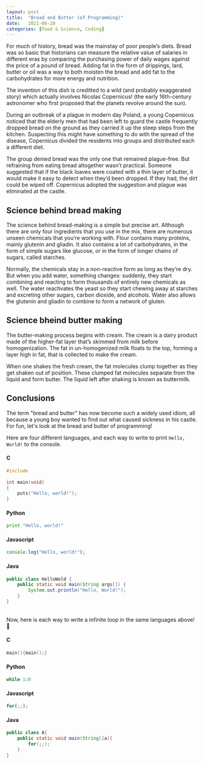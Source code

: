 ```yaml
---
layout: post
title:  "Bread and Butter (of Programming)"
date:   2021-06-28
categories: [Food & Science, Coding]
---
```

For much of history, bread was the mainstay of poor people’s diets. Bread was so basic that historians can measure the relative value of salaries in different eras by comparing the purchasing power of daily wages against the price of a pound of bread. Adding fat in the form of drippings, lard, butter or oil was a way to both moisten the bread and add fat to the carbohydrates for more energy and nutrition.

The invention of this dish is creditted to a wild (and probably exaggerated story) which actually involves Nicolas Copernicus! (the early 16th-century astronomer who first proposed that the planets revolve around the sun).

During an outbreak of a plague in modern day Poland, a young Copernicus  noticed that the elderly men that had been left to guard the castle frequently dropped bread on the ground as they carried it up the steep steps from the kitchen. Suspecting this might have something to do with the spread of the disease, Copernicus divided the residents into groups and distributed each a different diet.

The group denied bread was the only one that remained plague-free. But refraining from eating bread altogether wasn’t practical. Someone suggested that if the black loaves were coated with a thin layer of butter, it would make it easy to detect when they’d been dropped.  If they had, the dirt could be wiped off. Copernicus adopted the suggestion and plague was eliminated at the castle.

## Science behind bread making

The science behind bread-making is a simple but precise art. Although there are only four ingredients that you use in the mix, there are numerous unseen chemicals that you’re working with. Flour contains many proteins, mainly glutenin and gliadin. It also contains a lot of carbohydrates, in the form of simple sugars like glucose, or in the form of longer chains of sugars, called starches.

Normally, the chemicals stay in a non-reactive form as long as they’re dry. But when you add water, something changes: suddenly, they start combining and reacting to form thousands of entirely new chemicals as well. The water reactivates the yeast so they start chewing away at starches and excreting other sugars, carbon dioxide, and alcohols. Water also allows the glutenin and gliadin to combine to form a network of gluten.

## Science bheind butter making

The butter-making process begins with cream. The cream is a dairy product made of the higher-fat layer that’s skimmed from milk before homogenization. The fat in un-homogenized milk floats to the top, forming a layer high in fat, that is collected to make the cream. 

When one shakes the fresh cream, the fat molecules clump together as they get shaken out of position. These clumped fat molecules separate from the liquid and form butter. The liquid left after shaking is known as buttermilk.

## Conclusions

The term "bread and butter" has now become such a widely used idiom, all because a young boy wanted to find out what caused sickness in his castle. For fun, let's look at the bread and butter of programming!

Here are four different languages, and each way to write to print `Hello, World!` to the console.

#### C
```c
#include 
 
int main(void)
{
    puts("Hello, world!");
}
```

#### Python
```python
print "Hello, world!"
```

#### Javascript
```js
console.log("Hello, world!");
```

#### Java
```java
public class HelloWold {
    public static void main(String args[]) {
        System.out.println("Hello, World!");
    }
}
```

<br>
Now, here is each way to write a infinite loop in the same languages above! 🙂

#### C
```c
main(){main();}
```

#### Python
```python
while 1:0
```

#### Javascript
```js
for(;;);
```

#### Java
```java
public class A{
    public static void main(String[]a){
        for(;;);
    }
}
```